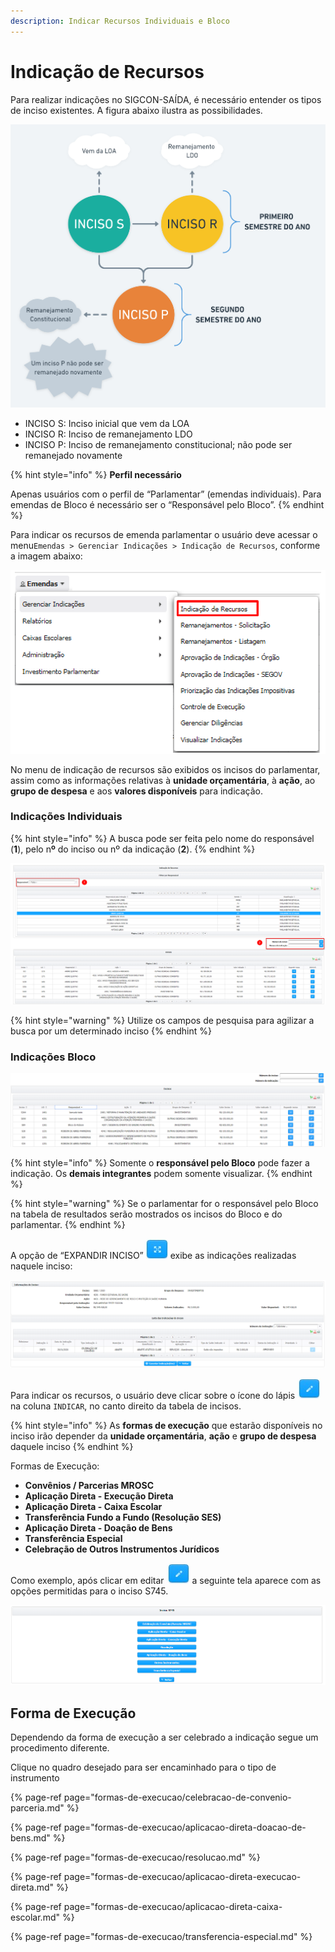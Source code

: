 ```yaml
---
description: Indicar Recursos Individuais e Bloco
---
```


# Indicação de Recursos

Para realizar indicações no SIGCON-SAÍDA, é necessário entender os tipos de inciso existentes. A figura abaixo ilustra as possibilidades.

![Fluxo de incisos. Elaborado por Marcela Pires](../.gitbook/assets/teste-metodologia-agil-2x-2-.png)

* INCISO S: Inciso inicial que vem da LOA
* INCISO R: Inciso de remanejamento LDO
* INCISO P: Inciso de remanejamento constitucional; não pode ser remanejado novamente

{% hint style="info" %}
**Perfil necessário**

Apenas usuários com o perfil de “Parlamentar” \(emendas individuais\). Para emendas de Bloco é necessário ser o “Responsável pelo Bloco”.
{% endhint %}

Para indicar os recursos de emenda parlamentar o usuário deve acessar o menu`Emendas > Gerenciar Indicações > Indicação de Recursos`, conforme a imagem abaixo:

![](../.gitbook/assets/image%20%28439%29.png)

No menu de indicação de recursos são exibidos os incisos do parlamentar, assim como as informações relativas à **unidade orçamentária**, à **ação**, ao **grupo de despesa** e aos **valores disponíveis** para indicação. 

### Indicações Individuais

{% hint style="info" %}
A busca pode ser feita pelo nome do responsável \(**1**\), pelo n**º** do inciso ou nº da indicação \(**2**\).
{% endhint %}

![](../.gitbook/assets/image%20%28423%29.png)

{% hint style="warning" %}
Utilize os campos de pesquisa para agilizar a busca por um determinado inciso
{% endhint %}

### **Indicações Bloco**

![Rela&#xE7;&#xE3;o de Incisos do Parlamentar e do Bloco](../.gitbook/assets/inciso_bloco.png)

{% hint style="info" %}
Somente o **responsável pelo Bloco** pode fazer a indicação. Os **demais integrantes** podem somente visualizar.
{% endhint %}

{% hint style="warning" %}
Se o parlamentar for o responsável pelo Bloco na tabela de resultados serão mostrados os incisos do Bloco e do parlamentar.
{% endhint %}

A opção de “EXPANDIR INCISO” ![](../.gitbook/assets/icone_expandir.jpg) exibe as indicações realizadas naquele inciso:

![Lista das indica&#xE7;&#xF5;es por inciso](../.gitbook/assets/indicacoes_por_inciso.PNG)

Para indicar os recursos, o usuário deve clicar sobre o ícone do lápis ![](../.gitbook/assets/icone_lapis.jpg) na coluna `INDICAR`, no canto direito da tabela de incisos. 

{% hint style="info" %}
As **formas de execução** que estarão disponíveis no inciso irão depender da **unidade orçamentária**, **ação** e **grupo de despesa** daquele inciso
{% endhint %}

Formas de Execução: 

* **Convênios / Parcerias MROSC**
* **Aplicação Direta - Execução Direta**
* **Aplicação Direta - Caixa Escolar**
* **Transferência Fundo a Fundo \(Resolução SES\)**
* **Aplicação Direta - Doação de Bens**
* **Transferência Especial**
* **Celebração de Outros Instrumentos Jurídicos**

Como exemplo, após clicar em editar ![](../.gitbook/assets/icone_lapis.jpg) a seguinte tela aparece com as opções permitidas para o inciso S745.

![](../.gitbook/assets/image%20%28414%29.png)

## Forma de Execução

Dependendo da forma de execução a ser celebrado a indicação segue um procedimento diferente.

Clique no quadro desejado para ser encaminhado para o tipo de instrumento

{% page-ref page="formas-de-execucao/celebracao-de-convenio-parceria.md" %}

{% page-ref page="formas-de-execucao/aplicacao-direta-doacao-de-bens.md" %}

{% page-ref page="formas-de-execucao/resolucao.md" %}

{% page-ref page="formas-de-execucao/aplicacao-direta-execucao-direta.md" %}

{% page-ref page="formas-de-execucao/aplicacao-direta-caixa-escolar.md" %}

{% page-ref page="formas-de-execucao/transferencia-especial.md" %}




